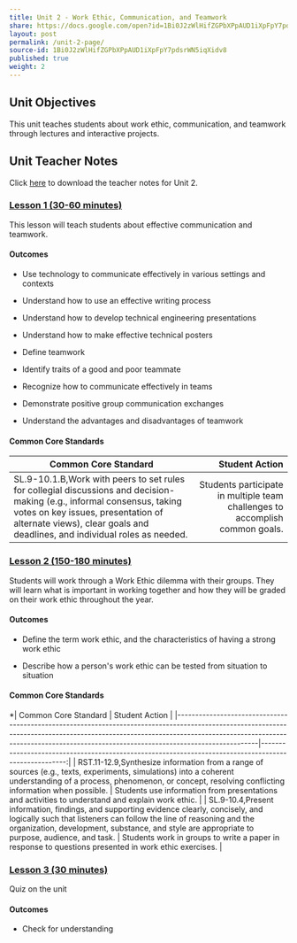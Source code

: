 ```yaml
---
title: Unit 2 - Work Ethic, Communication, and Teamwork
share: https://docs.google.com/open?id=1Bi0J2zWlHifZGPbXPpAUD1iXpFpY7pdsrWN5iqXidv8
layout: post
permalink: /unit-2-page/
source-id: 1Bi0J2zWlHifZGPbXPpAUD1iXpFpY7pdsrWN5iqXidv8
published: true
weight: 2
---
```

## Unit Objectives

This unit teaches students about work ethic, communication, and teamwork through lectures and interactive projects.

## Unit Teacher Notes

Click <a href="https://docs.google.com/document/d/1mUM_eyD0E2XfdrCH64uMQhPRrIn1ZKY2ACEQTPcUmSE/edit?usp=sharing" target="_blank">here</a> to download the teacher notes for Unit 2.

### [Lesson 1 (30-60 minutes)](http://intro-to-engineering-design.lsupathways.org/2_unit_2/1_lesson_1/2018-08-13-unit-2---lesson-1/)

This lesson will teach students about effective communication and teamwork. 

#### Outcomes

* Use technology to communicate effectively in various settings and contexts

* Understand how to use an effective writing process

* Understand how to develop technical engineering presentations

* Understand how to make effective technical posters

* Define teamwork

* Identify traits of a good and poor teammate

* Recognize how to communicate effectively in teams

* Demonstrate positive group communication exchanges

* Understand the advantages and disadvantages of teamwork

#### Common Core Standards

| Common Core Standard                                                                                                                                                                                                                       |                                                               Student Action |
|--------------------------------------------------------------------------------------------------------------------------------------------------------------------------------------------------------------------------------------------|-----------------------------------------------------------------------------:|
| SL.9-10.1.B,Work with peers to set rules for collegial discussions and decision-making (e.g., informal consensus, taking votes on key issues, presentation of alternate views), clear goals and deadlines, and individual roles as needed. | Students participate in multiple team challenges to accomplish common goals. |

### [Lesson 2 (150-180 minutes)](http://intro-to-engineering-design.lsupathways.org/2_unit_2/2_lesson_2/2018-08-13-unit-2---lesson-2/)

Students will work through a Work Ethic dilemma with their groups.  They will learn what is important in working together and how they will be graded on their work ethic throughout the year. 

#### Outcomes 

* Define the term work ethic, and the characteristics of having a strong work ethic

* Describe how a person's work ethic can be tested from situation to situation

#### Common Core Standards

*| Common Core Standard                                                                                                                                                                                                                                            |                                                                                       Student Action |
|-----------------------------------------------------------------------------------------------------------------------------------------------------------------------------------------------------------------------------------------------------------------|-----------------------------------------------------------------------------------------------------:|
| RST.11-12.9,Synthesize information from a range of sources (e.g., texts, experiments, simulations) into a coherent understanding of a process, phenomenon, or concept, resolving conflicting information when possible.                                         | Students use information from presentations and activities to understand and explain work ethic.     |
| SL.9-10.4,Present information, findings, and supporting evidence clearly, concisely, and logically such that listeners can follow the line of reasoning and the organization, development, substance, and style are appropriate to purpose, audience, and task. | Students work in groups to write a paper in response to questions presented in work ethic exercises. |

### [Lesson 3 (30 minutes)](http://intro-to-engineering-design.lsupathways.org/2_unit_2/3_lesson_3/) 

Quiz on the unit

#### Outcomes

* Check for understanding

